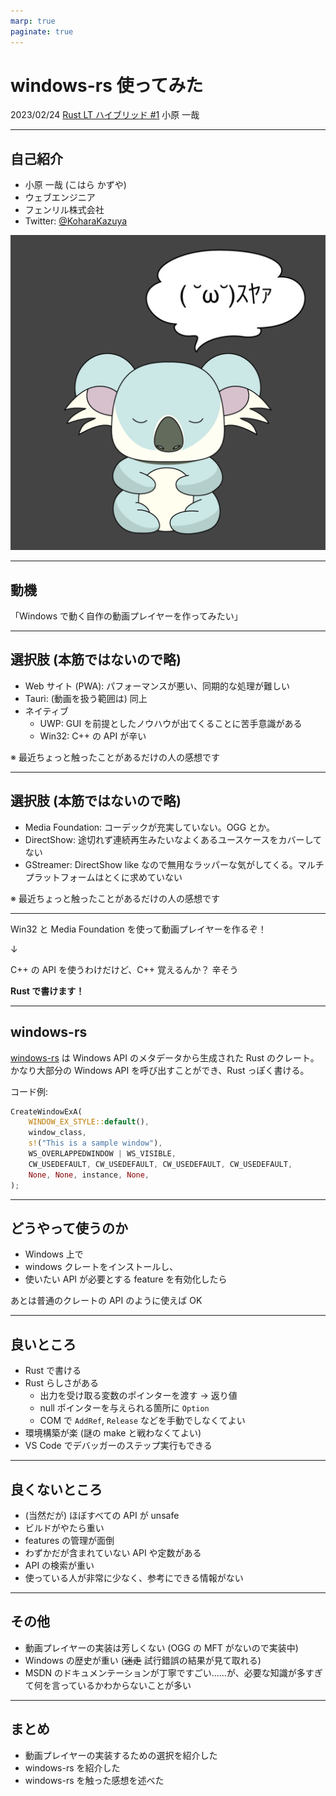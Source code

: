 ```yaml
---
marp: true
paginate: true
---
```


<!-- _paginate: false -->

# windows-rs 使ってみた <!-- fit -->

2023/02/24 [Rust LT ハイブリッド #1](https://rust.connpass.com/event/272526/)
小原 一哉

---

## 自己紹介

- 小原 一哉 (こはら かずや)
- ウェブエンジニア
- フェンリル株式会社
- Twitter: [@KoharaKazuya](https://twitter.com/KoharaKazuya)

![bg cover right](./koharakazuya.png)

---

## 動機

「Windows で動く自作の動画プレイヤーを作ってみたい」

---

## 選択肢 (本筋ではないので略)

- Web サイト (PWA): パフォーマンスが悪い、同期的な処理が難しい
- Tauri: (動画を扱う範囲は) 同上
- ネイティブ
  - UWP: GUI を前提としたノウハウが出てくることに苦手意識がある
  - Win32: C++ の API が辛い

※ 最近ちょっと触ったことがあるだけの人の感想です

---

## 選択肢 (本筋ではないので略)

- Media Foundation: コーデックが充実していない。OGG とか。
- DirectShow: 途切れず連続再生みたいなよくあるユースケースをカバーしてない
- GStreamer: DirectShow like なので無用なラッパーな気がしてくる。マルチプラットフォームはとくに求めていない

※ 最近ちょっと触ったことがあるだけの人の感想です

---

Win32 と Media Foundation を使って動画プレイヤーを作るぞ！

↓

C++ の API を使うわけだけど、C++ 覚えるんか？ 辛そう

**Rust で書けます！**

---

## windows-rs

[windows-rs](https://github.com/microsoft/windows-rs) は Windows API のメタデータから生成された Rust のクレート。かなり大部分の Windows API を呼び出すことができ、Rust っぽく書ける。

コード例:

```rust
CreateWindowExA(
    WINDOW_EX_STYLE::default(),
    window_class,
    s!("This is a sample window"),
    WS_OVERLAPPEDWINDOW | WS_VISIBLE,
    CW_USEDEFAULT, CW_USEDEFAULT, CW_USEDEFAULT, CW_USEDEFAULT,
    None, None, instance, None,
);
```

---

## どうやって使うのか

- Windows 上で
- windows クレートをインストールし、
- 使いたい API が必要とする feature を有効化したら

あとは普通のクレートの API のように使えば OK

---

## 良いところ

- Rust で書ける
- Rust らしさがある
  - 出力を受け取る変数のポインターを渡す → 返り値
  - null ポインターを与えられる箇所に `Option`
  - COM で `AddRef`, `Release` などを手動でしなくてよい
- 環境構築が楽 (謎の make と戦わなくてよい)
- VS Code でデバッガーのステップ実行もできる

---

## 良くないところ

- (当然だが) ほぼすべての API が unsafe
- ビルドがやたら重い
- features の管理が面倒
- わずかだが含まれていない API や定数がある
- API の検索が重い
- 使っている人が非常に少なく、参考にできる情報がない

---

## その他

- 動画プレイヤーの実装は芳しくない (OGG の MFT がないので実装中)
- Windows の歴史が重い (~~迷走~~ 試行錯誤の結果が見て取れる)
- MSDN のドキュメンテーションが丁寧ですごい……が、必要な知識が多すぎて何を言っているかわからないことが多い

---

## まとめ

- 動画プレイヤーの実装するための選択を紹介した
- windows-rs を紹介した
- windows-rs を触った感想を述べた
